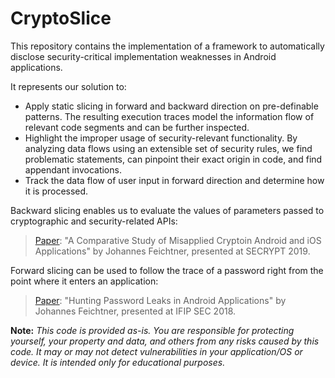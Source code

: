 CryptoSlice
===========

This repository contains the implementation of a framework to automatically disclose security-critical implementation weaknesses in Android applications.

It represents our solution to:

- Apply static slicing in forward and backward direction on pre-definable patterns. The resulting execution traces model the information flow of relevant code segments and can be further inspected.
- Highlight the improper usage of security-relevant functionality. By analyzing data flows using an extensible set of security rules, we find problematic statements, can pinpoint their exact origin in code, and find appendant invocations.
- Track the data flow of user input in forward direction and determine how it is processed. 

Backward slicing enables us to evaluate the values of parameters passed to cryptographic and security-related APIs: 
> [Paper](https://pure.tugraz.at/ws/portalfiles/portal/23858147): "A Comparative Study of Misapplied Cryptoin Android and iOS Applications" by Johannes Feichtner,
presented at SECRYPT 2019.

Forward slicing can be used to follow the trace of a password right from the point where it enters an application:
> [Paper](https://pure.tugraz.at/ws/portalfiles/portal/19449611): "Hunting Password Leaks in Android Applications" by Johannes Feichtner,
presented at IFIP SEC 2018.

**Note:** *This code is provided as-is. You are responsible for protecting yourself, your property and data, and others from any risks caused by this code. It may or may not detect vulnerabilities in your application/OS or device. It is intended only for educational purposes.*
